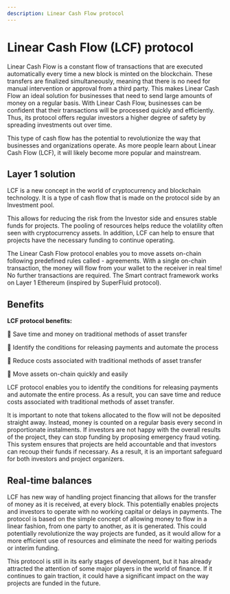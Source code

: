 ```yaml
---
description: Linear Cash Flow protocol
---
```


# Linear Cash Flow (LCF) protocol

Linear Cash Flow is a constant flow of transactions that are executed automatically every time a new block is minted on the blockchain. These transfers are finalized simultaneously, meaning that there is no need for manual intervention or approval from a third party. This makes Linear Cash Flow an ideal solution for businesses that need to send large amounts of money on a regular basis. With Linear Cash Flow, businesses can be confident that their transactions will be processed quickly and efficiently. Thus, its protocol offers regular investors a higher degree of safety by spreading investments out over time.

This type of cash flow has the potential to revolutionize the way that businesses and organizations operate. As more people learn about Linear Cash Flow (LCF), it will likely become more popular and mainstream.

## Layer 1 solution

LCF is a new concept in the world of cryptocurrency and blockchain technology. It is a type of cash flow that is made on the protocol side by an Investment pool.

This allows for reducing the risk from the Investor side and ensures stable funds for projects. The pooling of resources helps reduce the volatility often seen with cryptocurrency assets. In addition, LCF can help to ensure that projects have the necessary funding to continue operating.

The Linear Cash Flow protocol enables you to move assets on-chain following predefined rules called - agreements. With a single on-chain transaction, the money will flow from your wallet to the receiver in real time! No further transactions are required. The Smart contract framework works on Layer 1 Ethereum (inspired by SuperFluid protocol).

## Benefits

**LCF protocol benefits:**

📣 Save time and money on traditional methods of asset transfer

📣 Identify the conditions for releasing payments and automate the process

📣 Reduce costs associated with traditional methods of asset transfer

📣 Move assets on-chain quickly and easily

LCF protocol enables you to identify the conditions for releasing payments and automate the entire process. As a result, you can save time and reduce costs associated with traditional methods of asset transfer.

It is important to note that tokens allocated to the flow will not be deposited straight away. Instead, money is counted on a regular basis every second in proportionate instalments. If investors are not happy with the overall results of the project, they can stop funding by proposing emergency fraud voting. This system ensures that projects are held accountable and that investors can recoup their funds if necessary. As a result, it is an important safeguard for both investors and project organizers.

## Real-time balances

LCF has new way of handling project financing that allows for the transfer of money as it is received, at every block. This potentially enables projects and investors to operate with no working capital or delays in payments. The protocol is based on the simple concept of allowing money to flow in a linear fashion, from one party to another, as it is generated. This could potentially revolutionize the way projects are funded, as it would allow for a more efficient use of resources and eliminate the need for waiting periods or interim funding.

This protocol is still in its early stages of development, but it has already attracted the attention of some major players in the world of finance. If it continues to gain traction, it could have a significant impact on the way projects are funded in the future.
